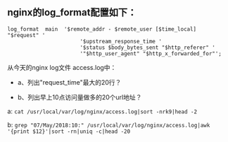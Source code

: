 ## nginx的log_format配置如下：

```
log_format  main  '$remote_addr - $remote_user [$time_local] "$request" '
                       '$upstream_response_time '
                       '$status $body_bytes_sent "$http_referer" '
                       '"$http_user_agent" "$http_x_forwarded_for"';
```

从今天的nginx log文件 access.log中：

- a、列出"request_time"最大的20行？

- b、列出早上10点访问量做多的20个url地址？

a: `cat /usr/local/var/log/nginx/access.log|sort -nrk9|head -2`

b: `grep "07/May/2018:10:" /usr/local/var/log/nginx/access.log|awk '{print $12}'|sort -rn|uniq -c|head -20`